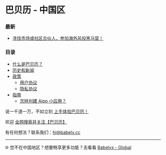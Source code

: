 # 巴贝历 - 中国区

### 最新

- [寻找市场或社区合伙人，参加海外风投黑马营！](./blog/20240720-venturethon)

### 目录

- [什么是巴贝历？](./whitepaper.md)
- [历史和新闻](./news.md)
- [政策](./doc/)
  - [用户协议](./doc/agreement.md)
  - [隐私协议](./doc/privacy.md)
- [指南](./howto/)
  - [怎样创建 Aipp 小应用？](./howto/create-aipp.md)

说一千道一万，不如立刻 [上手体验巴贝历！](https://u.babely.cc)

欢迎 [全网搜索并关注【巴贝历】](https://links.babely.cc)

有任何想法？联系我们：[hi@babely.cc](mailto:hi@babely.cc)

---

🌐 您不在中国地区？想要畅享更多功能？去看看 [Babelyx - Global](https://lib.earth.babelyx.com)
